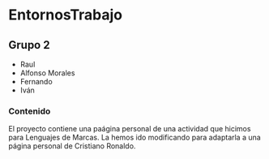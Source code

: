 # EntornosTrabajo
## Grupo 2
- Raul
- Alfonso Morales
- Fernando
- Iván

### Contenido
El proyecto contiene una paágina personal de una actividad que hicimos para Lenguajes de Marcas.
La hemos ido modificando para adaptarla a una página personal de Cristiano Ronaldo.

